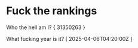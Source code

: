 # Fuck the rankings

Who the hell am I?
{ 31350263 }

What fucking year is it?
[ 2025-04-06T04:20:00Z ]
